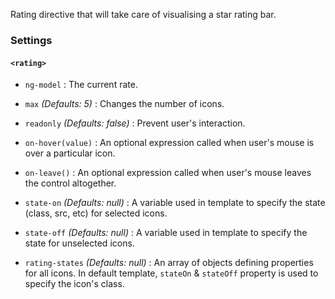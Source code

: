 Rating directive that will take care of visualising a star rating bar.

### Settings ###

#### `<rating>` ####

 * `ng-model` <i class="glyphicon glyphicon-eye-open"></i>
 	:
 	The current rate.

 * `max`
 	_(Defaults: 5)_ :
 	Changes the number of icons.

 * `readonly` <i class="icon-eye-open"></i>
 	_(Defaults: false)_ :
 	Prevent user's interaction.

 * `on-hover(value)`
 	:
 	An optional expression called when user's mouse is over a particular icon.

 * `on-leave()`
 	:
 	An optional expression called when user's mouse leaves the control altogether.

 * `state-on`
 	_(Defaults: null)_ :
 	A variable used in template to specify the state (class, src, etc) for selected icons.

 * `state-off`
 	_(Defaults: null)_ :
 	A variable used in template to specify the state for unselected icons.

 * `rating-states`
 	_(Defaults: null)_ :
 	An array of objects defining properties for all icons. In default template, `stateOn` & `stateOff` property is used to specify the icon's class.
